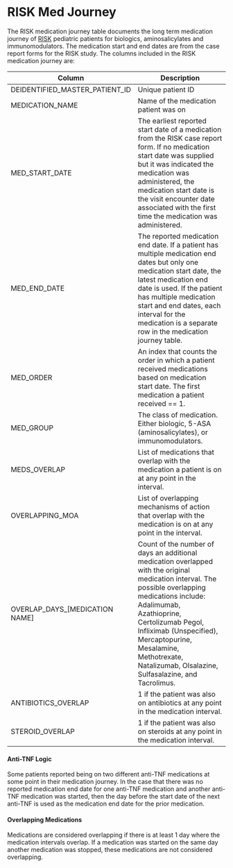 # RISK Med Journey

The RISK medication journey table documents the long term medication
journey of
[RISK](https://www.crohnscolitisfoundation.org/research/current-research-initiatives/pediatric-risk-stratification)
pediatric patients for biologics, aminosalicylates and immunomodulators.
The medication start and end dates are from the case report forms for
the RISK study. The columns included in the RISK medication journey are:

<table>
<colgroup>
<col style="width: 26%" />
<col style="width: 73%" />
</colgroup>
<thead>
<tr class="header">
<th>Column</th>
<th>Description</th>
</tr>
</thead>
<tbody>
<tr class="odd">
<td>DEIDENTIFIED_MASTER_PATIENT_ID</td>
<td>Unique patient ID</td>
</tr>
<tr class="even">
<td>MEDICATION_NAME</td>
<td>Name of the medication patient was on</td>
</tr>
<tr class="odd">
<td>MED_START_DATE</td>
<td>The earliest reported start date of a medication from the RISK case
report form. If no medication start date was supplied but it was
indicated the medication was administered, the medication start date is
the visit encounter date associated with the first time the medication
was administered.</td>
</tr>
<tr class="even">
<td>MED_END_DATE</td>
<td>The reported medication end date. If a patient has multiple
medication end dates but only one medication start date, the latest
medication end date is used. If the patient has multiple medication
start and end dates, each interval for the medication is a separate row
in the medication journey table.</td>
</tr>
<tr class="odd">
<td>MED_ORDER</td>
<td>An index that counts the order in which a patient received
medications based on medication start date. The first medication a
patient received == 1.</td>
</tr>
<tr class="even">
<td>MED_GROUP</td>
<td>The class of medication. Either biologic, 5-ASA (aminosalicylates),
or immunomodulators.</td>
</tr>
<tr class="odd">
<td>MEDS_OVERLAP</td>
<td>List of medications that overlap with the medication a patient is on
at any point in the interval.</td>
</tr>
<tr class="even">
<td>OVERLAPPING_MOA</td>
<td>List of overlapping mechanisms of action that overlap with the
medication is on at any point in the interval.</td>
</tr>
<tr class="odd">
<td>OVERLAP_DAYS_[MEDICATION NAME]</td>
<td>Count of the number of days an additional medication overlapped with
the original medication interval. The possible overlapping medications
include: Adalimumab, Azathioprine, Certolizumab Pegol, Infliximab
(Unspecified), Mercaptopurine, Mesalamine, Methotrexate, Natalizumab,
Olsalazine, Sulfasalazine, and Tacrolimus.</td>
</tr>
<tr class="even">
<td>ANTIBIOTICS_OVERLAP</td>
<td>1 if the patient was also on antibiotics at any point in the
medication interval.</td>
</tr>
<tr class="odd">
<td>STEROID_OVERLAP</td>
<td>1 if the patient was also on steroids at any point in the medication
interval.</td>
</tr>
</tbody>
</table>

#### Anti-TNF Logic

Some patients reported being on two different anti-TNF medications at
some point in their medication journey. In the case that there was no
reported medication end date for one anti-TNF medication and another
anti-TNF medication was started, then the day before the start date of
the next anti-TNF is used as the medication end date for the prior
medication.

#### Overlapping Medications

Medications are considered overlapping if there is at least 1 day where
the medication intervals overlap. If a medication was started on the
same day another medication was stopped, these medications are not
considered overlapping.
